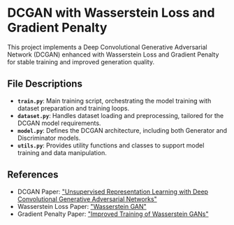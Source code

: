 
# DCGAN with Wasserstein Loss and Gradient Penalty

This project implements a Deep Convolutional Generative Adversarial Network (DCGAN) enhanced with Wasserstein Loss and Gradient Penalty for stable training and improved generation quality.

## File Descriptions

- **`train.py`**: Main training script, orchestrating the model training with dataset preparation and training loops.
- **`dataset.py`**: Handles dataset loading and preprocessing, tailored for the DCGAN model requirements.
- **`model.py`**: Defines the DCGAN architecture, including both Generator and Discriminator models.
- **`utils.py`**: Provides utility functions and classes to support model training and data manipulation.

## References

- DCGAN Paper: ["Unsupervised Representation Learning with Deep Convolutional Generative Adversarial Networks"](https://arxiv.org/pdf/1511.06434.pdf)
- Wasserstein Loss Paper: ["Wasserstein GAN"](https://arxiv.org/pdf/1701.07875.pdf)
- Gradient Penalty Paper: ["Improved Training of Wasserstein GANs"](https://arxiv.org/pdf/1704.00028.pdf)
